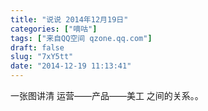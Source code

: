 ```yaml
---
title: "说说 2014年12月19日"
categories: ["嘀咕"]
tags: ["来自QQ空间 qzone.qq.com"]
draft: false
slug: "7xY5tt"
date: "2014-12-19 11:13:41"
---
```


一张图讲清 运营——产品——美工 之间的关系。。
